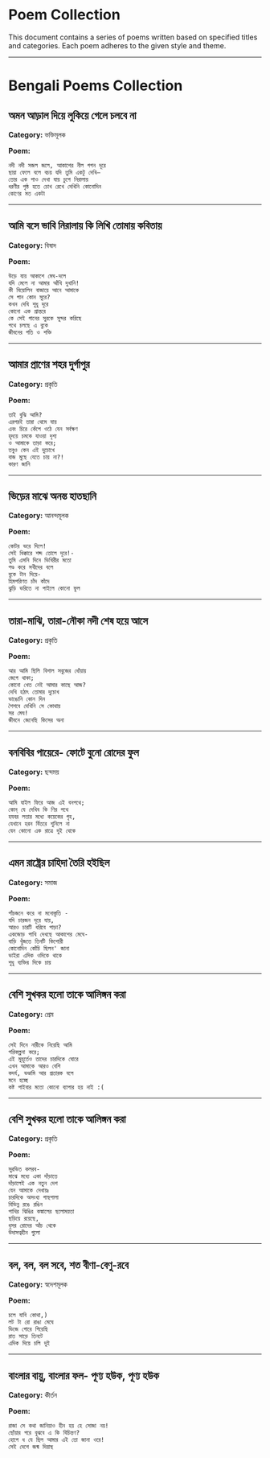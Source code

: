 # Poem Collection

This document contains a series of poems written based on specified titles and categories. Each poem adheres to the given style and theme.

---



# Bengali Poems Collection

## অমন আড়াল দিয়ে লুকিয়ে গেলে চলবে না
**Category:** ভক্তিমূলক

**Poem:**
```কী হবে যখন অচিছ্‌লে দুবার জল?  
নদী নদী সজল জলে, আকাশের নীল গগন দূরে  
ছায়া ফেলে বলে বচয় যদি তুমি একটু দেখি—  
তোর এক পাও দেখা যায় চুপে নিরালায়  
ধরণীর পৃষ্ঠ হতে চোখ রেখে দেখিনি কোনোদিন  
কোণের মত একটা  
```
---

## আমি বসে ভাবি নিরালায় কি লিখি তোমায় কবিতায়
**Category:** বিষাদ

**Poem:**
```সময়ের নদী যেন বহিয়া গেছে,  
উড়ে যায় আকাশে মেঘ-দলে  
যদি মেলে না আমার আঁখি দুখানি!  
কী বিয়োলিন বাজায়ে আনে আমাকে  
সে গান কোন সুরে?  
কখন দেখি শুধু দূরে  
কোনো এক প্রান্তরে  
কে সেই গানের সুরকে সুন্দর করিছে  
পথে চলছে এ বুকে  
জীবনের গতি ও শক্তি  
```
---

## আমার প্রাণের শহর দুর্গাপুর
**Category:** প্রকৃতি

**Poem:**
```এ কী! চারদিক ঘিরে বিশাল ভিড়,  
তাই বুঝি আমি?  
এরপরই তারা থেমে যায়  
এবং চিরে কেঁপে ওঠে যেন সর্বক্ষণ  
হৃদয়ে চমকে যাওয়া দৃশ্য  
ও আমাকে তাড়া করে;  
তবুও কেন এই দুচোখে  
বাজ মুছে যেতে চায় না?!  
কারণ জানি  
```
---

## ভিড়ের মাঝে অনন্ত হাতছানি
**Category:** আনন্দমূলক

**Poem:**
```রাঁধুড়ি ডুকেছে অঙ্গে  
কোটর ভরে দিলে!  
সেই ধিক্কারে শব্দ তোলে দূরে!-  
তুমি এসনি দিনে ভিখিরীর মতো  
পণ্ড করে সখীদের বলে  
বুকে টান দিয়ে-  
হিমপরিণত চাঁদ কাঁদে  
ঝুড়ি ভরিতে না পাইলে কোনো ফুল  
```
---

## তারা-মাঝি, তারা-নৌকা নদী শেষ হয়ে আসে
**Category:** প্রকৃতি

**Poem:**
```তুমি ছিলে একদৃষ্টির নারী  
আর আমি ছিলি বিশাল সবুজের ধোঁয়ায়  
জেগে থাকা;  
কোনো খেত নেই আমার কাছে আজ?  
দেখি হঠাৎ তোমার দুচোখ  
ভাঙোনি কোন দিন  
শৈশবে দেখিনি সে কোথায়  
সর মেঘ!  
জীবনে জেনেছি কিসের অনা  
```
---

## বনবিবির পায়েরে- ফোটে বুনো রোদের ফুল
**Category:** ছন্দময়

**Poem:**
```কতকাল ছিল হে! কতটুক্ বিরাম?  
আমি যাইল ফিরে আজ এই বনপথে;  
কোন্ যে দেখিব কি ণির পথে  
হযবর লতার মধ্যে কয়েকের গৃহ,  
যেখানে হরন র্বিতরে শুনিলে না  
যেন কোনো এক রাত্রে দুই থেকে  
```
---

## এমন রাষ্ট্রের চাহিদা তৈরি হইছিল
**Category:** সমাজ

**Poem:**
```দুইজনকে দাঁড় বাড়াতে হবে  
পাঁচজনে করে না মনোস্তুতি -  
যদি চারজন দূরে যায়,  
আরও চারটি ধরিবে পাড়া?  
একজোড় পাখি দেখছে আকাশের মেঘে-  
বাড়ি খুঁজতে তিনটি কিশোরী  
কোনোদিন কোঁচি ছিলন' জানা  
ভাইরা এদিক ওদিকে থাকে  
শুধু ব্যক্তির দিকে চায়  
```
---

## বেশি সুখকর হলো তাকে আলিঙ্গন করা
**Category:** প্রেম

**Poem:**
```যেদিন আমার জন্ম হয়েছিলো প্রথম  
সেই দিনে নারীকে নিয়েছি আমি  
পরিকল্পনা করে;  
এই মুহূর্তেও তাদের চারদিকে ঘোরে  
এখন আমাকে আরও বেশি  
কদর্য, ভণ্ডামি আর প্রতারক বলে  
মনে হচ্ছে  
কষ্ট পাইবার মতো কোনো ব্যাপার হয় নাই :(  
```
---

## বেশি সুখকর হলো তাকে আলিঙ্গন করা
**Category:** প্রকৃতি

**Poem:**
```রাতে সকালে দুপুর বেলার  
সুরভিত কলরব-  
মাঝে মধ্যে একা দাঁড়াতে  
দাঁড়ালেই এক নতুন দেশ  
যেন আমাকে দেখায়ঃ  
চারদিকে অসংখ্য গাছপালা  
বিভিন্ন রঙে রঙিন  
পাখির ঝিঙির কঙ্কালের ছলোময়তা  
ছড়িয়ে রয়েছে,  
ধূসর রোদের আঁচ থেকে  
উদাসত্বহীন গুলো  
```
---

## বল, বল, বল সবে, শত বীণা-বেণু-রবে
**Category:** স্বদেশমূলক

**Poem:**
```(মোর মাংরার ঘরের পরে  
চলে যাবি কোথা,)  
লট টা রো রাঙা মেঘে  
ভিজে গোরে গিয়েছি  
রাত সাড়ে তিনটে  
এদিক দিয়ে চলি দুই  
```
---

## বাংলার বায়ু, বাংলার ফল- পূণ্য হউক, পূণ্য হউক
**Category:** কীর্তন

**Poem:**
```বাংলায় যে ধন আছে তাহা কভু যায় না ক্ষয়  
রাজা সে কথা জানিয়াও হীন হয় হে সোজা নয়!  
ছোঁয়ার পরে বুঝবে এ কি বিচিন্তণ?  
হোগে ধ যে ছিল আমার এই তো জানা ওরে!  
সেই দেশে জন্ম দিয়াছ
```
